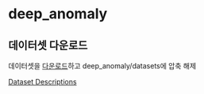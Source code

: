 # deep_anomaly

## 데이터셋 다운로드
데이터셋을 [다운로드](링크생성예정)하고 deep_anomaly/datasets에 압축 해제


[Dataset Descriptions](https://ieee-dataport.org/open-access/experimental-database-detecting-and-diagnosing-rotor-broken-bar-three-phase-induction#files)
